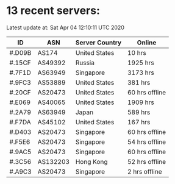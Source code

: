 # 13 recent servers:

Latest update at: Sat Apr 04 12:10:11 UTC 2020

| ID | ASN | Server Country | Online |
| -- | --- | -------------- | ------ |
| #.D09B | AS174 | United States | 10 hrs |
| #.15CF | AS49392 | Russia | 1925 hrs |
| #.7F1D | AS63949 | Singapore | 3173 hrs |
| #.9FC3 | AS53889 | United States | 381 hrs |
| #.20CF | AS20473 | United States | 60 hrs offline |
| #.E069 | AS40065 | United States | 1909 hrs |
| #.2A79 | AS63949 | Japan | 589 hrs |
| #.F7DA | AS45102 | United States | 167 hrs |
| #.D403 | AS20473 | Singapore | 60 hrs offline |
| #.F5E6 | AS20473 | Singapore | 54 hrs offline |
| #.9AC5 | AS20473 | Singapore | 60 hrs offline |
| #.3C56 | AS132203 | Hong Kong | 52 hrs offline |
| #.A9C3 | AS20473 | Singapore | 2 hrs offline |


